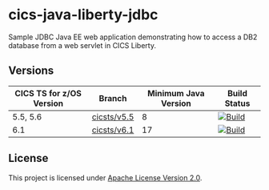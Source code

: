 cics-java-liberty-jdbc
=====================

Sample JDBC Java EE web application demonstrating how to access a DB2 database from a web servlet in CICS Liberty. 


## Versions
| CICS TS for z/OS Version | Branch                                 | Minimum Java Version | Build Status |
|--------------------------|----------------------------------------|----------------------|--------------|
| 5.5, 5.6                 | [cicsts/v5.5](/../../tree/cicsts/v5.5) | 8                    | [![Build](https://github.com/cicsdev/cics-java-liberty-jdbc/actions/workflows/java.yaml/badge.svg?branch=cicsts%2Fv5.5)](https://github.com/cicsdev/cics-java-liberty-jdbc/actions/workflows/java.yaml) |
| 6.1                      | [cicsts/v6.1](/../../tree/cicsts/v6.1) | 17                   | [![Build](https://github.com/cicsdev/cics-java-liberty-jdbc/actions/workflows/java.yaml/badge.svg?branch=cicsts%2Fv6.1)](https://github.com/cicsdev/cics-java-liberty-jdbc/actions/workflows/java.yaml) |


## License
This project is licensed under [Apache License Version 2.0](LICENSE).
